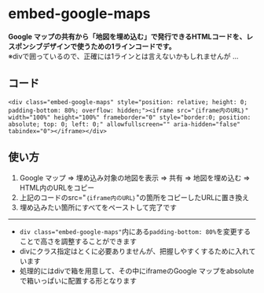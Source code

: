 # embed-google-maps
**Google マップの共有から「地図を埋め込む」で発行できるHTMLコードを、レスポンシブデザインで使うための1ラインコードです。**<br>
※divで囲っているので、正確には1ラインとは言えないかもしれませんが …

## コード
```
<div class="embed-google-maps" style="position: relative; height: 0; padding-bottom: 80%; overflow: hidden;"><iframe src="｛iframe内のURL｝" width="100%" height="100%" frameborder="0" style="border:0; position: absolute; top: 0; left: 0;" allowfullscreen="" aria-hidden="false" tabindex="0"></iframe></div>
```

## 使い方
1. Google マップ ⇒ 埋め込み対象の地図を表示 ⇒ 共有 ⇒ 地図を埋め込む ⇒ HTML内のURLをコピー
2. 上記のコードのsrc="`｛iframe内のURL｝`"の箇所をコピーしたURLに置き換え
3. 埋め込みたい箇所にすべてをペーストして完了です
---
- `div class="embed-google-maps"`内にある`padding-bottom: 80%`を変更することで高さを調整することができます
- divにクラス指定はとくに必要ありませんが、把握しやすくするために入れています
- 処理的にはdivで箱を用意して、その中にiframeのGoogle マップをabsoluteで箱いっぱいに配置する形となります
